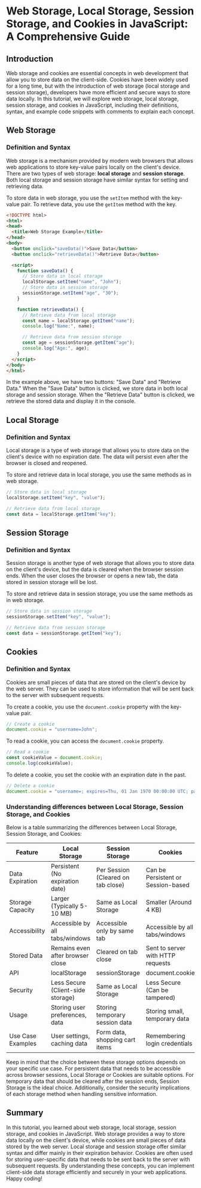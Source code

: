 # Web Storage, Local Storage, Session Storage, and Cookies in JavaScript: A Comprehensive Guide

## Introduction

Web storage and cookies are essential concepts in web development that allow you to store data on the client-side. Cookies have been widely used for a long time, but with the introduction of web storage (local storage and session storage), developers have more efficient and secure ways to store data locally. In this tutorial, we will explore web storage, local storage, session storage, and cookies in JavaScript, including their definitions, syntax, and example code snippets with comments to explain each concept.

## Web Storage

### Definition and Syntax

Web storage is a mechanism provided by modern web browsers that allows web applications to store key-value pairs locally on the client's device. There are two types of web storage: **local storage** and **session storage**. Both local storage and session storage have similar syntax for setting and retrieving data.

To store data in web storage, you use the `setItem` method with the key-value pair. To retrieve data, you use the `getItem` method with the key.

```html
<!DOCTYPE html>
<html>
<head>
  <title>Web Storage Example</title>
</head>
<body>
  <button onclick="saveData()">Save Data</button>
  <button onclick="retrieveData()">Retrieve Data</button>

  <script>
    function saveData() {
      // Store data in local storage
      localStorage.setItem("name", "John");
      // Store data in session storage
      sessionStorage.setItem("age", "30");
    }

    function retrieveData() {
      // Retrieve data from local storage
      const name = localStorage.getItem("name");
      console.log("Name:", name);

      // Retrieve data from session storage
      const age = sessionStorage.getItem("age");
      console.log("Age:", age);
    }
  </script>
</body>
</html>
```

In the example above, we have two buttons: "Save Data" and "Retrieve Data." When the "Save Data" button is clicked, we store data in both local storage and session storage. When the "Retrieve Data" button is clicked, we retrieve the stored data and display it in the console.

## Local Storage

### Definition and Syntax

Local storage is a type of web storage that allows you to store data on the client's device with no expiration date. The data will persist even after the browser is closed and reopened.

To store and retrieve data in local storage, you use the same methods as in web storage.

```javascript
// Store data in local storage
localStorage.setItem("key", "value");

// Retrieve data from local storage
const data = localStorage.getItem("key");
```

## Session Storage

### Definition and Syntax

Session storage is another type of web storage that allows you to store data on the client's device, but the data is cleared when the browser session ends. When the user closes the browser or opens a new tab, the data stored in session storage will be lost.

To store and retrieve data in session storage, you use the same methods as in web storage.

```javascript
// Store data in session storage
sessionStorage.setItem("key", "value");

// Retrieve data from session storage
const data = sessionStorage.getItem("key");
```

## Cookies

### Definition and Syntax

Cookies are small pieces of data that are stored on the client's device by the web server. They can be used to store information that will be sent back to the server with subsequent requests.

To create a cookie, you use the `document.cookie` property with the key-value pair.

```javascript
// Create a cookie
document.cookie = "username=John";
```

To read a cookie, you can access the `document.cookie` property.

```javascript
// Read a cookie
const cookieValue = document.cookie;
console.log(cookieValue);
```

To delete a cookie, you set the cookie with an expiration date in the past.

```javascript
// Delete a cookie
document.cookie = "username=; expires=Thu, 01 Jan 1970 00:00:00 UTC; path=/;";
```

### Understanding differences between Local Storage, Session Storage, and Cookies
 Below is a table summarizing the differences between Local Storage, Session Storage, and Cookies:

| Feature                  | Local Storage                      | Session Storage                   | Cookies                             |
|--------------------------|------------------------------------|-----------------------------------|-------------------------------------|
| Data Expiration          | Persistent (No expiration date)    | Per Session (Cleared on tab close) | Can be Persistent or Session-based  |
| Storage Capacity        | Larger (Typically 5-10 MB)          | Same as Local Storage              | Smaller (Around 4 KB)               |
| Accessibility           | Accessible by all tabs/windows     | Accessible only by same tab       | Accessible by all tabs/windows      |
| Stored Data             | Remains even after browser close   | Cleared on tab close              | Sent to server with HTTP requests   |
| API                      | localStorage                       | sessionStorage                   | document.cookie                     |
| Security                 | Less Secure (Client-side storage)  | Same as Local Storage             | Less Secure (Can be tampered)       |
| Usage                    | Storing user preferences, data     | Storing temporary session data    | Storing small, temporary data       |
| Use Case Examples        | User settings, caching data        | Form data, shopping cart items    | Remembering login credentials       |

Keep in mind that the choice between these storage options depends on your specific use case. For persistent data that needs to be accessible across browser sessions, Local Storage or Cookies are suitable options. For temporary data that should be cleared after the session ends, Session Storage is the ideal choice. Additionally, consider the security implications of each storage method when handling sensitive information.

## Summary

In this tutorial, you learned about web storage, local storage, session storage, and cookies in JavaScript. Web storage provides a way to store data locally on the client's device, while cookies are small pieces of data stored by the web server. Local storage and session storage offer similar syntax and differ mainly in their expiration behavior. Cookies are often used for storing user-specific data that needs to be sent back to the server with subsequent requests. By understanding these concepts, you can implement client-side data storage efficiently and securely in your web applications. Happy coding!
